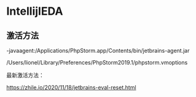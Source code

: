 # IntellijIEDA

## 激活方法

-javaagent:/Applications/PhpStorm.app/Contents/bin/jetbrains-agent.jar


/Users/lionel/Library/Preferences/PhpStorm2019.1/phpstorm.vmoptions


最新激活方法：

https://zhile.io/2020/11/18/jetbrains-eval-reset.html